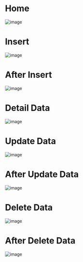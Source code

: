 <h1>Home</h1>

![image](https://github.com/user-attachments/assets/ed0de213-59bf-487f-ad7a-6b6c9211de72)

<h1>Insert</h1>

![image](https://github.com/user-attachments/assets/6ba9d39e-b4a5-4a48-9c91-eae829c62e29)

<h1>After Insert</h1>

![image](https://github.com/user-attachments/assets/2d690e9f-a46e-41c3-84ad-dc7bba872328)

<h1>Detail Data</h1>

![image](https://github.com/user-attachments/assets/983f7ca1-4283-49e6-9b7b-0fa7727b91de)

<h1>Update Data</h1>

![image](https://github.com/user-attachments/assets/135343de-49ce-44e0-9ad0-6a3ae97374ac)

<h1>After Update Data</h1>

![image](https://github.com/user-attachments/assets/ed8ce993-5d19-4d7b-8418-bfe3abf2923d)

<h1>Delete Data</h1>

![image](https://github.com/user-attachments/assets/49631f5f-f075-4b8b-a396-f6ff9330d02c)

<h1>After Delete Data</h1>

![image](https://github.com/user-attachments/assets/74b85ecc-b76d-4ff6-bb24-a1f5535f48bc)





